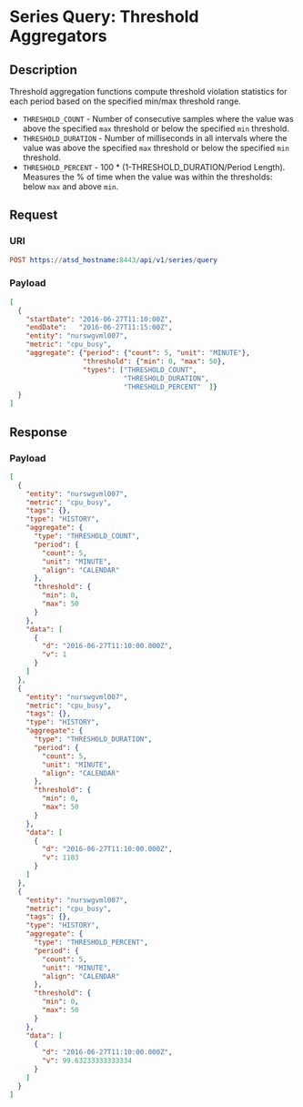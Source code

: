 # Series Query: Threshold Aggregators

## Description

Threshold aggregation functions compute threshold violation statistics for each period based on the specified min/max threshold range.

* `THRESHOLD_COUNT` - Number of consecutive samples where the value was above the specified `max` threshold or below the specified `min` threshold.
* `THRESHOLD_DURATION` - Number of milliseconds in all intervals where the value was above the specified `max` threshold or below the specified `min` threshold.
* `THRESHOLD_PERCENT` - 100 * (1-THRESHOLD_DURATION/Period Length). Measures the % of time when the value was within the thresholds: below `max` and above `min`.

## Request

### URI

```elm
POST https://atsd_hostname:8443/api/v1/series/query
```

### Payload

```json
[
  {
    "startDate": "2016-06-27T11:10:00Z",
    "endDate":   "2016-06-27T11:15:00Z",
    "entity": "nurswgvml007",
    "metric": "cpu_busy",
    "aggregate": {"period": {"count": 5, "unit": "MINUTE"},
                  "threshold": {"min": 0, "max": 50},
                  "types": ["THRESHOLD_COUNT",
                            "THRESHOLD_DURATION",
                            "THRESHOLD_PERCENT"  ]}
  }
]
```

## Response

### Payload

```json
[
  {
    "entity": "nurswgvml007",
    "metric": "cpu_busy",
    "tags": {},
    "type": "HISTORY",
    "aggregate": {
      "type": "THRESHOLD_COUNT",
      "period": {
        "count": 5,
        "unit": "MINUTE",
        "align": "CALENDAR"
      },
      "threshold": {
        "min": 0,
        "max": 50
      }
    },
    "data": [
      {
        "d": "2016-06-27T11:10:00.000Z",
        "v": 1
      }
    ]
  },
  {
    "entity": "nurswgvml007",
    "metric": "cpu_busy",
    "tags": {},
    "type": "HISTORY",
    "aggregate": {
      "type": "THRESHOLD_DURATION",
      "period": {
        "count": 5,
        "unit": "MINUTE",
        "align": "CALENDAR"
      },
      "threshold": {
        "min": 0,
        "max": 50
      }
    },
    "data": [
      {
        "d": "2016-06-27T11:10:00.000Z",
        "v": 1103
      }
    ]
  },
  {
    "entity": "nurswgvml007",
    "metric": "cpu_busy",
    "tags": {},
    "type": "HISTORY",
    "aggregate": {
      "type": "THRESHOLD_PERCENT",
      "period": {
        "count": 5,
        "unit": "MINUTE",
        "align": "CALENDAR"
      },
      "threshold": {
        "min": 0,
        "max": 50
      }
    },
    "data": [
      {
        "d": "2016-06-27T11:10:00.000Z",
        "v": 99.63233333333334
      }
    ]
  }
]
```
